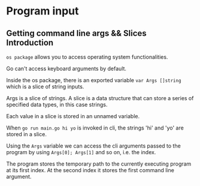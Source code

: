 # Program input

## Getting command line args && Slices Introduction

`os package` allows you to access operating system functionalities.

Go can't access keyboard arguments by default.

Inside the os package, there is an exported variable `var Args []string` which
is a slice of string inputs.

Args is a slice of strings. A slice is a data structure that can store a series
of specified data types, in this case strings.

Each value in a slice is stored in an unnamed variable.

When `go run main.go hi yo` is invoked in cli, the strings 'hi' and 'yo' are
stored in a slice.

Using the `Args` variable we can access the cli arguments passed to the program
by using `Args[0]; Args[1]` and so on, i.e. the index.

The program stores the temporary path to the currently executing program at its
first index. At the second index it stores the first command line argument.
